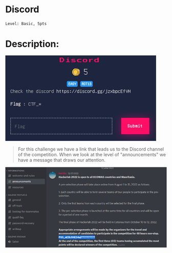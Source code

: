 

#  Discord
```
Level: Basic, 5pts 
```
# Description: 

<img src="File/discord1.png">

>For this challenge we have a link that leads us to the Discord channel of the competition.
When we look at the level of "announcements" we have a message that draws our attention.

<img src="File/discord2.png">

>
